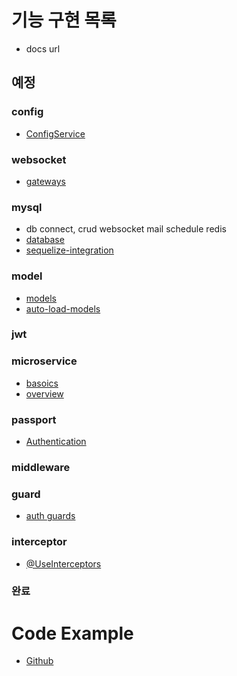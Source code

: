 # 기능 구현 목록

-   docs url

## 예정

### config

-   [ConfigService](https://docs.nestjs.com/techniques/configuration#using-the-configservice)

### websocket

-   [gateways](https://docs.nestjs.com/websockets/gateways)

### mysql

-   db connect, crud
    websocket
    mail
    schedule
    redis
-   [database](https://docs.nestjs.com/techniques/database)
-   [sequelize-integration](https://docs.nestjs.com/techniques/database)

### model

-   [models](https://docs.nestjs.com/techniques/database#models)
-   [auto-load-models](https://docs.nestjs.com/techniques/database#auto-load-models)

### jwt

### microservice

-   [basoics](https://docs.nestjs.com/microservices/basics)
-   [overview](https://docs.nestjs.com/microservices/basics)

### passport

-   [Authentication](https://docs.nestjs.com/security/authentication)

### middleware

### guard

-   [auth guards](https://docs.nestjs.com/guards#authorization-guard)

### interceptor

-   [@UseInterceptors](https://docs.nestjs.com/websockets/interceptors)

### 완료

# Code Example

-   [Github](https://github.com/nestjs/nest/tree/master/sample)
